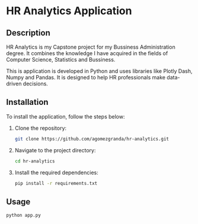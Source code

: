 # HR Analytics Application

## Description

HR Analytics is my Capstone project for my Bussiness Administration degree. It combines the knowledge I have acquired in the fields of Computer Science, Statistics and Bussiness.

This is application is developed in Python and uses libraries like Plotly Dash, Numpy and Pandas.  It is designed to help HR professionals make data-driven decisions.

## Installation

To install the application, follow the steps below:

1. Clone the repository:

    ```bash
    git clone https://github.com/agomezgranda/hr-analytics.git
    ```

2. Navigate to the project directory:

    ```bash
    cd hr-analytics
    ```

3. Install the required dependencies:

    ```bash
    pip install -r requirements.txt
    ```

## Usage

```bash
python app.py
```
